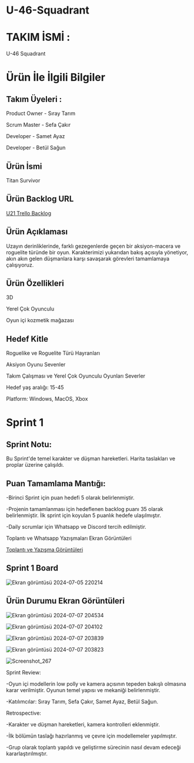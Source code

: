 # U-46-Squadrant

# TAKIM İSMİ :
U-46 Squadrant


# Ürün İle İlgili Bilgiler

## Takım Üyeleri : 
Product Owner - Sıray Tarım 

Scrum Master - Sefa Çakır

Developer - Samet Ayaz 

Developer - Betül Sağun 

## Ürün İsmi

Titan Survivor

## Ürün Backlog URL

[U21 Trello Backlog](https://trello.com/b/b1UZbtqQ/u-46)

## Ürün Açıklaması
Uzayın derinliklerinde, farklı gezegenlerde geçen bir aksiyon-macera ve roguelite türünde bir oyun. Karakterimizi yukarıdan bakış açısıyla yönetiyor, akın akın gelen düşmanlara karşı savaşarak görevleri tamamlamaya çalışıyoruz.

## Ürün Özellikleri
3D

Yerel Çok Oyunculu

Oyun içi kozmetik mağazası


## Hedef Kitle
Roguelike ve Roguelite Türü Hayranları

Aksiyon Oyunu Sevenler

Takım Çalışması ve Yerel Çok Oyunculu Oyunları Severler

Hedef yaş aralığı: 15-45

Platform: Windows, MacOS, Xbox


# Sprint 1

## Sprint Notu:

Bu Sprint'de temel karakter ve düşman hareketleri. Harita taslakları ve proplar üzerine çalışıldı.


## Puan Tamamlama Mantığı:

-Birinci Sprint için puan hedefi 5 olarak belirlenmiştir.

-Projenin tamamlanması için hedeflenen backlog puanı 35 olarak belirlenmiştir. İlk sprint için koyulan 5 puanlık hedefe ulaşılmıştır.

-Daily scrumlar için Whatsapp ve Discord tercih edilmiştir.

Toplantı ve Whatsapp Yazışmaları Ekran Görüntüleri

[Toplantı ve Yazışma Görüntüleri](https://imgur.com/a/qwpjCDl)

## Sprint 1 Board

![Ekran görüntüsü 2024-07-05 220214](https://github.com/Squadrant4S/U-46-Squadrant/assets/173628722/baeccd80-ffd6-4479-9141-e95d41834451)


## Ürün Durumu Ekran Görüntüleri

![Ekran görüntüsü 2024-07-07 204534](https://github.com/Squadrant4S/U-46-Squadrant/assets/173628722/8a727c25-1473-4a52-9e1a-4270edc46ffd)

![Ekran görüntüsü 2024-07-07 204102](https://github.com/Squadrant4S/U-46-Squadrant/assets/173628722/994fc4e4-d9a5-42d4-a472-db7faf238143)

![Ekran görüntüsü 2024-07-07 203839](https://github.com/Squadrant4S/U-46-Squadrant/assets/173628722/3052af2d-d4f3-4318-822f-4fa04cd99bee)

![Ekran görüntüsü 2024-07-07 203823](https://github.com/Squadrant4S/U-46-Squadrant/assets/173628722/311c5d05-1c3b-4c92-bf29-8f1bd9846dc0)

![Screenshot_267](https://github.com/Squadrant4S/U-46-Squadrant/assets/173628722/893be30b-2ee9-41e4-92a1-9cd658d81665)

Sprint Review:

-Oyun içi modellerin low polly ve kamera açısının tepeden bakışlı olmasına karar verilmiştir. Oyunun temel yapısı ve mekaniği belirlenmiştir.

-Katılımcılar: Sıray Tarım, Sefa Çakır, Samet Ayaz, Betül Sağun.

Retrospective:

-Karakter ve düşman hareketleri, kamera kontrolleri eklenmiştir.

-İlk bölümün taslağı hazırlanmış ve çevre için modellemeler yapılmıştır.

-Grup olarak toplantı yapıldı ve geliştirme sürecinin nasıl devam edeceği kararlaştırılmıştır.






